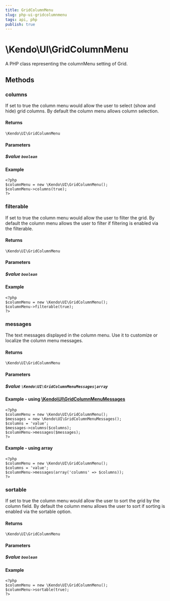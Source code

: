 ```yaml
---
title: GridColumnMenu
slug: php-ui-gridcolumnmenu
tags: api, php
publish: true
---
```


# \Kendo\UI\GridColumnMenu

A PHP class representing the columnMenu setting of Grid.


## Methods

### columns
If set to true the column menu would allow the user to select (show and hide) grid columns. By default the column menu allows column selection.

#### Returns
`\Kendo\UI\GridColumnMenu`

#### Parameters

##### $value `boolean`



#### Example 
    <?php
    $columnMenu = new \Kendo\UI\GridColumnMenu();
    $columnMenu->columns(true);
    ?>

### filterable
If set to true the column menu would allow the user to filter the grid. By default the column menu allows the user to filter if filtering is enabled via the filterable.

#### Returns
`\Kendo\UI\GridColumnMenu`

#### Parameters

##### $value `boolean`



#### Example 
    <?php
    $columnMenu = new \Kendo\UI\GridColumnMenu();
    $columnMenu->filterable(true);
    ?>

### messages

The text messages displayed in the column menu. Use it to customize or localize the column menu messages.

#### Returns
`\Kendo\UI\GridColumnMenu`

#### Parameters

##### $value `\Kendo\UI\GridColumnMenuMessages|array`


#### Example - using [\Kendo\UI\GridColumnMenuMessages](/api/wrappers/php/Kendo/UI/GridColumnMenuMessages)
    <?php
    $columnMenu = new \Kendo\UI\GridColumnMenu();
    $messages = new \Kendo\UI\GridColumnMenuMessages();
    $columns = 'value';
    $messages->columns($columns);
    $columnMenu->messages($messages);
    ?>

#### Example - using array

    <?php
    $columnMenu = new \Kendo\UI\GridColumnMenu();
    $columns = 'value';
    $columnMenu->messages(array('columns' => $columns));
    ?>

### sortable
If set to true the column menu would allow the user to sort the grid by the column field. By default the column menu allows the user to sort if sorting is enabled via the sortable option.

#### Returns
`\Kendo\UI\GridColumnMenu`

#### Parameters

##### $value `boolean`



#### Example 
    <?php
    $columnMenu = new \Kendo\UI\GridColumnMenu();
    $columnMenu->sortable(true);
    ?>

 
